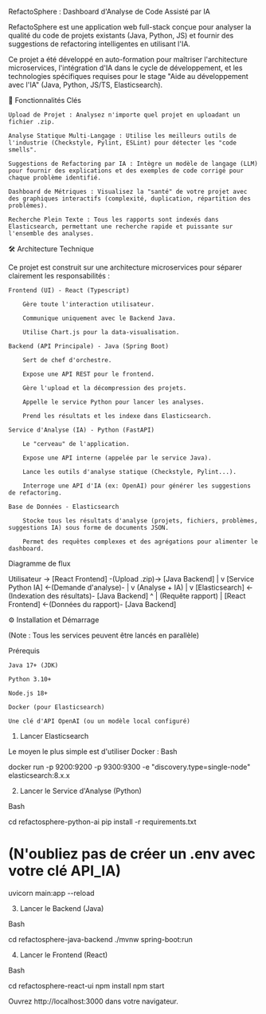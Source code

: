 RefactoSphere : Dashboard d'Analyse de Code Assisté par IA

RefactoSphere est une application web full-stack conçue pour analyser la qualité du code de projets existants (Java, Python, JS) et fournir des suggestions de refactoring intelligentes en utilisant l'IA.

Ce projet a été développé en auto-formation pour maîtriser l'architecture microservices, l'intégration d'IA dans le cycle de développement, et les technologies spécifiques requises pour le stage "Aide au développement avec l'IA" (Java, Python, JS/TS, Elasticsearch).

🚀 Fonctionnalités Clés

    Upload de Projet : Analysez n'importe quel projet en uploadant un fichier .zip.

    Analyse Statique Multi-Langage : Utilise les meilleurs outils de l'industrie (Checkstyle, Pylint, ESLint) pour détecter les "code smells".

    Suggestions de Refactoring par IA : Intègre un modèle de langage (LLM) pour fournir des explications et des exemples de code corrigé pour chaque problème identifié.

    Dashboard de Métriques : Visualisez la "santé" de votre projet avec des graphiques interactifs (complexité, duplication, répartition des problèmes).

    Recherche Plein Texte : Tous les rapports sont indexés dans Elasticsearch, permettant une recherche rapide et puissante sur l'ensemble des analyses.

🛠️ Architecture Technique

Ce projet est construit sur une architecture microservices pour séparer clairement les responsabilités :

    Frontend (UI) - React (Typescript)

        Gère toute l'interaction utilisateur.

        Communique uniquement avec le Backend Java.

        Utilise Chart.js pour la data-visualisation.

    Backend (API Principale) - Java (Spring Boot)

        Sert de chef d'orchestre.

        Expose une API REST pour le frontend.

        Gère l'upload et la décompression des projets.

        Appelle le service Python pour lancer les analyses.

        Prend les résultats et les indexe dans Elasticsearch.

    Service d'Analyse (IA) - Python (FastAPI)

        Le "cerveau" de l'application.

        Expose une API interne (appelée par le service Java).

        Lance les outils d'analyse statique (Checkstyle, Pylint...).

        Interroge une API d'IA (ex: OpenAI) pour générer les suggestions de refactoring.

    Base de Données - Elasticsearch

        Stocke tous les résultats d'analyse (projets, fichiers, problèmes, suggestions IA) sous forme de documents JSON.

        Permet des requêtes complexes et des agrégations pour alimenter le dashboard.

Diagramme de flux

Utilisateur -> [React Frontend] -(Upload .zip)-> [Java Backend]
                                                      |
                                                      v
                                  [Service Python IA] <-(Demande d'analyse)-
                                          |
                                          v
                                    (Analyse + IA)
                                          |
                                          v
      [Elasticsearch] <-(Indexation des résultats)- [Java Backend]
            ^
            |
(Requête rapport)
            |
[React Frontend] <-(Données du rapport)- [Java Backend]

⚙️ Installation et Démarrage

(Note : Tous les services peuvent être lancés en parallèle)

Prérequis

    Java 17+ (JDK)

    Python 3.10+

    Node.js 18+

    Docker (pour Elasticsearch)

    Une clé d'API OpenAI (ou un modèle local configuré)

1. Lancer Elasticsearch

Le moyen le plus simple est d'utiliser Docker :
Bash

docker run -p 9200:9200 -p 9300:9300 -e "discovery.type=single-node" elasticsearch:8.x.x

2. Lancer le Service d'Analyse (Python)

Bash

cd refactosphere-python-ai
pip install -r requirements.txt
# (N'oubliez pas de créer un .env avec votre clé API_IA)
uvicorn main:app --reload

3. Lancer le Backend (Java)

Bash

cd refactosphere-java-backend
./mvnw spring-boot:run

4. Lancer le Frontend (React)

Bash

cd refactosphere-react-ui
npm install
npm start

Ouvrez http://localhost:3000 dans votre navigateur.

